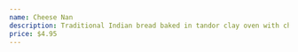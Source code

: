 ```yaml
---
name: Cheese Nan
description: Traditional Indian bread baked in tandor clay oven with cheese
price: $4.95
---
```

